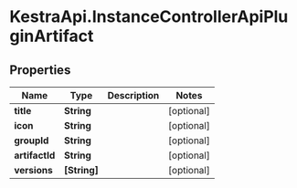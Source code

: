# KestraApi.InstanceControllerApiPluginArtifact

## Properties

Name | Type | Description | Notes
------------ | ------------- | ------------- | -------------
**title** | **String** |  | [optional] 
**icon** | **String** |  | [optional] 
**groupId** | **String** |  | [optional] 
**artifactId** | **String** |  | [optional] 
**versions** | **[String]** |  | [optional] 


